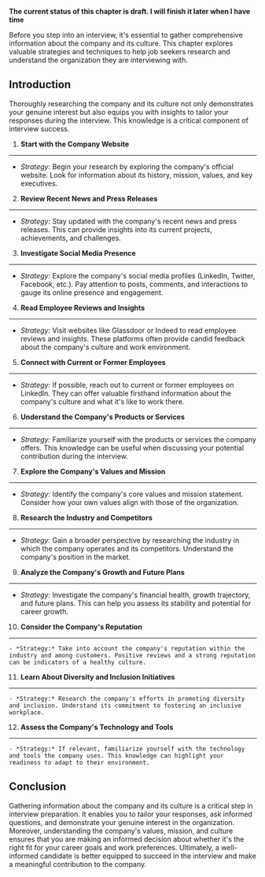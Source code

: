 **The current status of this chapter is draft. I will finish it later when I have time**

Before you step into an interview, it's essential to gather comprehensive information about the company and its culture. This chapter explores valuable strategies and techniques to help job seekers research and understand the organization they are interviewing with.

Introduction
------------

Thoroughly researching the company and its culture not only demonstrates your genuine interest but also equips you with insights to tailor your responses during the interview. This knowledge is a critical component of interview success.

1. **Start with the Company Website**
-------------------------------------

* *Strategy:* Begin your research by exploring the company's official website. Look for information about its history, mission, values, and key executives.

2. **Review Recent News and Press Releases**
--------------------------------------------

* *Strategy:* Stay updated with the company's recent news and press releases. This can provide insights into its current projects, achievements, and challenges.

3. **Investigate Social Media Presence**
----------------------------------------

* *Strategy:* Explore the company's social media profiles (LinkedIn, Twitter, Facebook, etc.). Pay attention to posts, comments, and interactions to gauge its online presence and engagement.

4. **Read Employee Reviews and Insights**
-----------------------------------------

* *Strategy:* Visit websites like Glassdoor or Indeed to read employee reviews and insights. These platforms often provide candid feedback about the company's culture and work environment.

5. **Connect with Current or Former Employees**
-----------------------------------------------

* *Strategy:* If possible, reach out to current or former employees on LinkedIn. They can offer valuable firsthand information about the company's culture and what it's like to work there.

6. **Understand the Company's Products or Services**
----------------------------------------------------

* *Strategy:* Familiarize yourself with the products or services the company offers. This knowledge can be useful when discussing your potential contribution during the interview.

7. **Explore the Company's Values and Mission**
-----------------------------------------------

* *Strategy:* Identify the company's core values and mission statement. Consider how your own values align with those of the organization.

8. **Research the Industry and Competitors**
--------------------------------------------

* *Strategy:* Gain a broader perspective by researching the industry in which the company operates and its competitors. Understand the company's position in the market.

9. **Analyze the Company's Growth and Future Plans**
----------------------------------------------------

* *Strategy:* Investigate the company's financial health, growth trajectory, and future plans. This can help you assess its stability and potential for career growth.

10. **Consider the Company's Reputation**
-----------------------------------------

    - *Strategy:* Take into account the company's reputation within the industry and among customers. Positive reviews and a strong reputation can be indicators of a healthy culture.

11. **Learn About Diversity and Inclusion Initiatives**
-------------------------------------------------------

    - *Strategy:* Research the company's efforts in promoting diversity and inclusion. Understand its commitment to fostering an inclusive workplace.

12. **Assess the Company's Technology and Tools**
-------------------------------------------------

    - *Strategy:* If relevant, familiarize yourself with the technology and tools the company uses. This knowledge can highlight your readiness to adapt to their environment.

Conclusion
----------

Gathering information about the company and its culture is a critical step in interview preparation. It enables you to tailor your responses, ask informed questions, and demonstrate your genuine interest in the organization. Moreover, understanding the company's values, mission, and culture ensures that you are making an informed decision about whether it's the right fit for your career goals and work preferences. Ultimately, a well-informed candidate is better equipped to succeed in the interview and make a meaningful contribution to the company.
